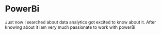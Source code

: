 # PowerBi
Just now I searched about data analytics got excited to know about it. After knowing about it iam very much passionate to work with powerBi
